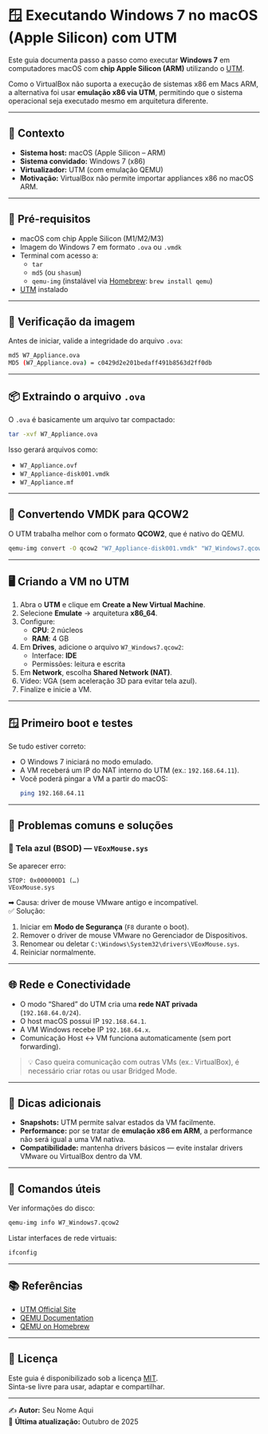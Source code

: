 # 🪟 Executando Windows 7 no macOS (Apple Silicon) com UTM

Este guia documenta passo a passo como executar **Windows 7** em computadores macOS com **chip Apple Silicon (ARM)** utilizando o [UTM](https://mac.getutm.app).  

Como o VirtualBox não suporta a execução de sistemas x86 em Macs ARM, a alternativa foi usar **emulação x86 via UTM**, permitindo que o sistema operacional seja executado mesmo em arquitetura diferente.

---

## 📌 Contexto

- **Sistema host:** macOS (Apple Silicon – ARM)
- **Sistema convidado:** Windows 7 (x86)
- **Virtualizador:** UTM (com emulação QEMU)
- **Motivação:** VirtualBox não permite importar appliances x86 no macOS ARM.

---

## 🧰 Pré-requisitos

- macOS com chip Apple Silicon (M1/M2/M3)
- Imagem do Windows 7 em formato `.ova` ou `.vmdk`
- Terminal com acesso a:
  - `tar`
  - `md5` (ou `shasum`)
  - `qemu-img` (instalável via [Homebrew](https://brew.sh/): `brew install qemu`)
- [UTM](https://mac.getutm.app) instalado

---

## 🧾 Verificação da imagem

Antes de iniciar, valide a integridade do arquivo `.ova`:

```bash
md5 W7_Appliance.ova
MD5 (W7_Appliance.ova) = c0429d2e201bedaff491b8563d2ff0db
```

---

## 📦 Extraindo o arquivo `.ova`

O `.ova` é basicamente um arquivo tar compactado:

```bash
tar -xvf W7_Appliance.ova
```

Isso gerará arquivos como:
- `W7_Appliance.ovf`
- `W7_Appliance-disk001.vmdk`
- `W7_Appliance.mf`

---

## 🔁 Convertendo VMDK para QCOW2

O UTM trabalha melhor com o formato **QCOW2**, que é nativo do QEMU.

```bash
qemu-img convert -O qcow2 "W7_Appliance-disk001.vmdk" "W7_Windows7.qcow2"
```

---

## 🖥️ Criando a VM no UTM

1. Abra o **UTM** e clique em **Create a New Virtual Machine**.  
2. Selecione **Emulate** → arquitetura **x86_64**.  
3. Configure:
   - **CPU**: 2 núcleos  
   - **RAM**: 4 GB
4. Em **Drives**, adicione o arquivo `W7_Windows7.qcow2`:
   - Interface: **IDE**
   - Permissões: leitura e escrita
5. Em **Network**, escolha **Shared Network (NAT)**.
6. Vídeo: VGA (sem aceleração 3D para evitar tela azul).
7. Finalize e inicie a VM.

---

## 🪟 Primeiro boot e testes

Se tudo estiver correto:
- O Windows 7 iniciará no modo emulado.
- A VM receberá um IP do NAT interno do UTM (ex.: `192.168.64.11`).
- Você poderá pingar a VM a partir do macOS:
  ```bash
  ping 192.168.64.11
  ```

---

## 🐞 Problemas comuns e soluções

### 📌 Tela azul (BSOD) — `VEoxMouse.sys`
Se aparecer erro:
```
STOP: 0x000000D1 (…)
VEoxMouse.sys
```
➡ Causa: driver de mouse VMware antigo e incompatível.  
✅ Solução:
1. Iniciar em **Modo de Segurança** (`F8` durante o boot).
2. Remover o driver de mouse VMware no Gerenciador de Dispositivos.
3. Renomear ou deletar `C:\Windows\System32\drivers\VEoxMouse.sys`.
4. Reiniciar normalmente.

---

## 🌐 Rede e Conectividade

- O modo “Shared” do UTM cria uma **rede NAT privada** (`192.168.64.0/24`).
- O host macOS possui IP `192.168.64.1`.
- A VM Windows recebe IP `192.168.64.x`.
- Comunicação Host ↔ VM funciona automaticamente (sem port forwarding).

> 💡 Caso queira comunicação com outras VMs (ex.: VirtualBox), é necessário criar rotas ou usar Bridged Mode.

---

## 🧭 Dicas adicionais

- **Snapshots:** UTM permite salvar estados da VM facilmente.  
- **Performance:** por se tratar de **emulação x86 em ARM**, a performance não será igual a uma VM nativa.  
- **Compatibilidade:** mantenha drivers básicos — evite instalar drivers VMware ou VirtualBox dentro da VM.

---

## 🧪 Comandos úteis

Ver informações do disco:
```bash
qemu-img info W7_Windows7.qcow2
```

Listar interfaces de rede virtuais:
```bash
ifconfig
```

---

## 📚 Referências

- [UTM Official Site](https://mac.getutm.app)
- [QEMU Documentation](https://www.qemu.org/documentation/)
- [QEMU on Homebrew](https://formulae.brew.sh/formula/qemu)

---

## 📝 Licença

Este guia é disponibilizado sob a licença [MIT](LICENSE).  
Sinta-se livre para usar, adaptar e compartilhar.

---

✍️ **Autor:** Seu Nome Aqui  
📅 **Última atualização:** Outubro de 2025
